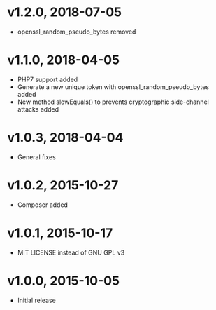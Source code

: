# v1.2.0, 2018-07-05
* openssl_random_pseudo_bytes removed

# v1.1.0, 2018-04-05
* PHP7 support added
* Generate a new unique token with openssl_random_pseudo_bytes added
* New method slowEquals() to prevents cryptographic side-channel attacks added

# v1.0.3, 2018-04-04
* General fixes

# v1.0.2, 2015-10-27
* Composer added

# v1.0.1, 2015-10-17
* MIT LICENSE instead of GNU GPL v3

# v1.0.0, 2015-10-05
* Initial release
